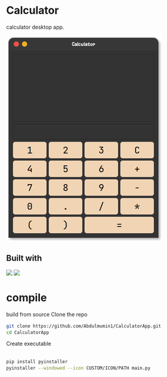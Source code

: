 # Calculator

calculator desktop app.

[<img src="images/calculator.png">]()

## Built with
[<img src="https://img.shields.io/badge/python-red.svg?logo=LOGO">]()
[<img src="https://img.shields.io/badge/PyQt-yellow.svg?logo=LOGO">]()

# compile 
build from source
Clone the repo 
```bash
git clone https://github.com/Abdulmumin1/CalculatorApp.git
cd CalculatorApp

```
Create executable
```bash 

pip install pyinstaller
pyinstaller --windowed --icon CUSTOM/ICON/PATH main.py

```
